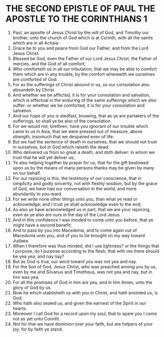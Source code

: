 ﻿# THE SECOND EPISTLE OF PAUL THE APOSTLE TO THE CORINTHIANS 1
1. Paul, an apostle of Jesus Christ by the will of God, and Timothy our brother, unto the church of God which is at Corinth, with all the saints which are in all Achaia: 
2. Grace be to you and peace from God our Father, and from the Lord Jesus Christ. 
3. Blessed be God, even the Father of our Lord Jesus Christ, the Father of mercies, and the God of all comfort; 
4. Who comforteth us in all our tribulation, that we may be able to comfort them which are in any trouble, by the comfort wherewith we ourselves are comforted of God. 
5. For as the sufferings of Christ abound in us, so our consolation also aboundeth by Christ. 
6. And whether we be afflicted, it is for your consolation and salvation, which is effectual in the enduring of the same sufferings which we also suffer: or whether we be comforted, it is for your consolation and salvation. 
7. And our hope of you is stedfast, knowing, that as ye are partakers of the sufferings, so shall ye be also of the consolation. 
8. For we would not, brethren, have you ignorant of our trouble which came to us in Asia, that we were pressed out of measure, above strength, insomuch that we despaired even of life: 
9. But we had the sentence of death in ourselves, that we should not trust in ourselves, but in God which raiseth the dead: 
10. Who delivered us from so great a death, and doth deliver: in whom we trust that he will yet deliver us; 
11. Ye also helping together by prayer for us, that for the gift bestowed upon us by the means of many persons thanks may be given by many on our behalf. 
12. For our rejoicing is this, the testimony of our conscience, that in simplicity and godly sincerity, not with fleshly wisdom, but by the grace of God, we have had our conversation in the world, and more abundantly to you-ward. 
13. For we write none other things unto you, than what ye read or acknowledge; and I trust ye shall acknowledge even to the end; 
14. As also ye have acknowledged us in part, that we are your rejoicing, even as ye also are ours in the day of the Lord Jesus. 
15. And in this confidence I was minded to come unto you before, that ye might have a second benefit; 
16. And to pass by you into Macedonia, and to come again out of Macedonia unto you, and of you to be brought on my way toward Judaea. 
17. When I therefore was thus minded, did I use lightness? or the things that I purpose, do I purpose according to the flesh, that with me there should be yea yea, and nay nay? 
18. But as God is true, our word toward you was not yea and nay. 
19. For the Son of God, Jesus Christ, who was preached among you by us, even by me and Silvanus and Timotheus, was not yea and nay, but in him was yea. 
20. For all the promises of God in him are yea, and in him Amen, unto the glory of God by us. 
21. Now he which stablisheth us with you in Christ, and hath anointed us, is God; 
22. Who hath also sealed us, and given the earnest of the Spirit in our hearts. 
23. Moreover I call God for a record upon my soul, that to spare you I came not as yet unto Corinth. 
24. Not for that we have dominion over your faith, but are helpers of your joy: for by faith ye stand. 
